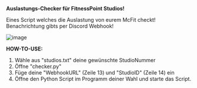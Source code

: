 **Auslastungs-Checker für FitnessPoint Studios!**

Eines Script welches die Auslastung von eurem McFit checkt! Benachrichtung gibts per Discord Webhook!

![image](https://user-images.githubusercontent.com/100492436/225788105-7c7d6c60-189a-4d99-b350-1e1cab25d09f.png)

**HOW-TO-USE:**

1. Wähle aus "studios.txt" deine gewünschte StudioNummer
2. Öffne "checker.py"
3. Füge deine "WebhookURL" (Zeile 13) und "StudioID" (Zeile 14) ein
4. Öffne den Python Script im Programm deiner Wahl und starte das Script.
